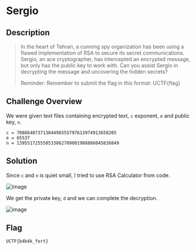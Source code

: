 # Sergio
## Description
> In the heart of Tehran, a cunning spy organization has been using a flawed implementation of RSA to secure its secret communications. Sergio, an ace cryptographer, has intercepted an encrypted message, but only has the public key to work with. Can you assist Sergio in decrypting the message and uncovering the hidden secrets?
>
> Reminder: Remember to submit the flag in this format: UCTF{flag}

## Challenge Overview

We were given text files containing encrypted text, `c` exponent, `e` and public key, `n`.

```
c = 70886407371304490355797613974913658205
e = 65537
n = 139551725550533062709001988886045836849
```
## Solution
Since `c` and `n` is quiet small, I tried to use RSA Calculator from code. 

![image](https://github.com/user-attachments/assets/3c2cc374-166e-4c48-8081-e3915338c0cd)

We get the private key, `d` and we can complete the decryption. 

![image](https://github.com/user-attachments/assets/797241ab-767a-46dc-a46d-2b435d4e54c7)

## Flag
```
UCTF{b4b4k_fort}
```
